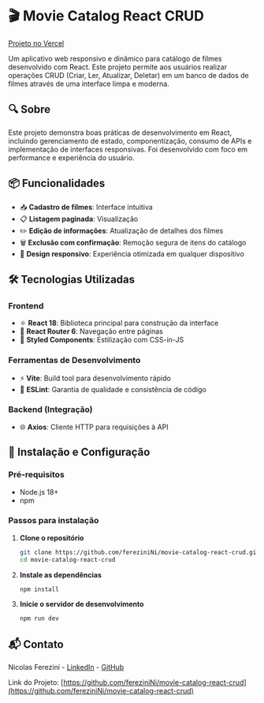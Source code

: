 # 🎬 Movie Catalog React CRUD

[Projeto no Vercel](https://netflix-ifsp-ferezininis-projects.vercel.app/)

Um aplicativo web responsivo e dinâmico para catálogo de filmes desenvolvido com React. Este projeto permite aos usuários realizar operações CRUD (Criar, Ler, Atualizar, Deletar) em um banco de dados de filmes através de uma interface limpa e moderna.

## 🔍 Sobre
Este projeto demonstra boas práticas de desenvolvimento em React, incluindo gerenciamento de estado, componentização, consumo de APIs e implementação de interfaces responsivas. Foi desenvolvido com foco em performance e experiência do usuário.

## 📦 Funcionalidades
- 📥 **Cadastro de filmes**: Interface intuitiva
- 📋 **Listagem paginada**: Visualização
- ✏️ **Edição de informações**: Atualização de detalhes dos filmes
- 🗑️ **Exclusão com confirmação**: Remoção segura de itens do catálogo
- 📱 **Design responsivo**: Experiência otimizada em qualquer dispositivo

## 🛠️ Tecnologias Utilizadas

### Frontend
- ⚛️ **React 18**: Biblioteca principal para construção da interface
- 🧭 **React Router 6**: Navegação entre páginas
- 🎨 **Styled Components**: Estilização com CSS-in-JS

### Ferramentas de Desenvolvimento
- ⚡ **Vite**: Build tool para desenvolvimento rápido
- 📏 **ESLint**: Garantia de qualidade e consistência de código

### Backend (Integração)
- 🌐 **Axios**: Cliente HTTP para requisições à API

## 🚀 Instalação e Configuração

### Pré-requisitos
- Node.js 18+
- npm

### Passos para instalação

1. **Clone o repositório**
   ```bash
   git clone https://github.com/fereziniNi/movie-catalog-react-crud.git
   cd movie-catalog-react-crud
   ```

2. **Instale as dependências**
   ```bash
   npm install
   ```

3. **Inicie o servidor de desenvolvimento**
   ```bash
   npm run dev
   ```
   
## 📬 Contato

Nicolas Ferezini - [LinkedIn](https://www.linkedin.com/in/nicolas-ferezini) - [GitHub](https://github.com/fereziniNi)

Link do Projeto: [https://github.com/fereziniNi/movie-catalog-react-crud](https://github.com/fereziniNi/movie-catalog-react-crud)
